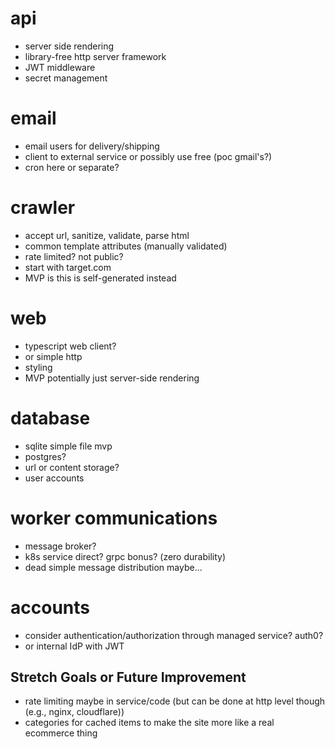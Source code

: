 # api
- server side rendering
- library-free http server framework
- JWT middleware
- secret management


# email
- email users for delivery/shipping
- client to external service or possibly use free (poc gmail's?)
- cron here or separate?


# crawler
- accept url, sanitize, validate, parse html
- common template attributes (manually validated)
- rate limited? not public?
- start with target.com
- MVP is this is self-generated instead


# web
- typescript web client?
- or simple http
- styling
- MVP potentially just server-side rendering


# database
- sqlite simple file mvp
- postgres?
- url or content storage?
- user accounts

# worker communications
- message broker?
- k8s service direct? grpc bonus? (zero durability)
- dead simple message distribution maybe...


# accounts
- consider authentication/authorization through managed service? auth0?
- or internal IdP with JWT


## Stretch Goals or Future Improvement
- rate limiting maybe in service/code (but can be done at http level though (e.g., nginx, cloudflare))
- categories for cached items to make the site more like a real ecommerce thing